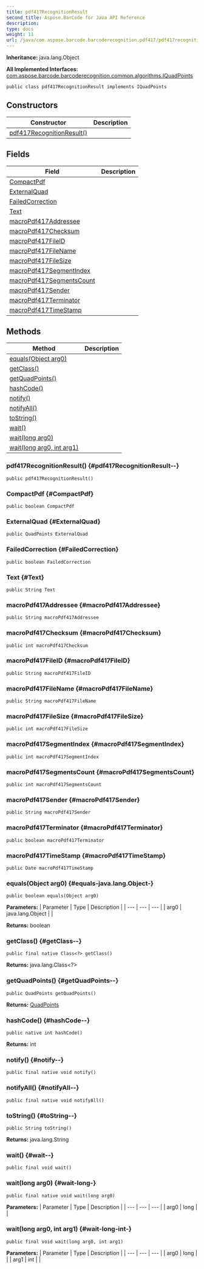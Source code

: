 ```yaml
---
title: pdf417RecognitionResult
second_title: Aspose.BarCode for Java API Reference
description: 
type: docs
weight: 11
url: /java/com.aspose.barcode.barcoderecognition.pdf417/pdf417recognitionresult/
---
```

**Inheritance:**
java.lang.Object

**All Implemented Interfaces:**
[com.aspose.barcode.barcoderecognition.common.algorithms.IQuadPoints](../../com.aspose.barcode.barcoderecognition.common.algorithms/iquadpoints)
```
public class pdf417RecognitionResult implements IQuadPoints
```
## Constructors

| Constructor | Description |
| --- | --- |
| [pdf417RecognitionResult()](#pdf417RecognitionResult--) |  |
## Fields

| Field | Description |
| --- | --- |
| [CompactPdf](#CompactPdf) |  |
| [ExternalQuad](#ExternalQuad) |  |
| [FailedCorrection](#FailedCorrection) |  |
| [Text](#Text) |  |
| [macroPdf417Addressee](#macroPdf417Addressee) |  |
| [macroPdf417Checksum](#macroPdf417Checksum) |  |
| [macroPdf417FileID](#macroPdf417FileID) |  |
| [macroPdf417FileName](#macroPdf417FileName) |  |
| [macroPdf417FileSize](#macroPdf417FileSize) |  |
| [macroPdf417SegmentIndex](#macroPdf417SegmentIndex) |  |
| [macroPdf417SegmentsCount](#macroPdf417SegmentsCount) |  |
| [macroPdf417Sender](#macroPdf417Sender) |  |
| [macroPdf417Terminator](#macroPdf417Terminator) |  |
| [macroPdf417TimeStamp](#macroPdf417TimeStamp) |  |
## Methods

| Method | Description |
| --- | --- |
| [equals(Object arg0)](#equals-java.lang.Object-) |  |
| [getClass()](#getClass--) |  |
| [getQuadPoints()](#getQuadPoints--) |  |
| [hashCode()](#hashCode--) |  |
| [notify()](#notify--) |  |
| [notifyAll()](#notifyAll--) |  |
| [toString()](#toString--) |  |
| [wait()](#wait--) |  |
| [wait(long arg0)](#wait-long-) |  |
| [wait(long arg0, int arg1)](#wait-long-int-) |  |
### pdf417RecognitionResult() {#pdf417RecognitionResult--}
```
public pdf417RecognitionResult()
```


### CompactPdf {#CompactPdf}
```
public boolean CompactPdf
```


### ExternalQuad {#ExternalQuad}
```
public QuadPoints ExternalQuad
```


### FailedCorrection {#FailedCorrection}
```
public boolean FailedCorrection
```


### Text {#Text}
```
public String Text
```


### macroPdf417Addressee {#macroPdf417Addressee}
```
public String macroPdf417Addressee
```


### macroPdf417Checksum {#macroPdf417Checksum}
```
public int macroPdf417Checksum
```


### macroPdf417FileID {#macroPdf417FileID}
```
public String macroPdf417FileID
```


### macroPdf417FileName {#macroPdf417FileName}
```
public String macroPdf417FileName
```


### macroPdf417FileSize {#macroPdf417FileSize}
```
public int macroPdf417FileSize
```


### macroPdf417SegmentIndex {#macroPdf417SegmentIndex}
```
public int macroPdf417SegmentIndex
```


### macroPdf417SegmentsCount {#macroPdf417SegmentsCount}
```
public int macroPdf417SegmentsCount
```


### macroPdf417Sender {#macroPdf417Sender}
```
public String macroPdf417Sender
```


### macroPdf417Terminator {#macroPdf417Terminator}
```
public boolean macroPdf417Terminator
```


### macroPdf417TimeStamp {#macroPdf417TimeStamp}
```
public Date macroPdf417TimeStamp
```


### equals(Object arg0) {#equals-java.lang.Object-}
```
public boolean equals(Object arg0)
```




**Parameters:**
| Parameter | Type | Description |
| --- | --- | --- |
| arg0 | java.lang.Object |  |

**Returns:**
boolean
### getClass() {#getClass--}
```
public final native Class<?> getClass()
```




**Returns:**
java.lang.Class<?>
### getQuadPoints() {#getQuadPoints--}
```
public QuadPoints getQuadPoints()
```




**Returns:**
[QuadPoints](../../com.aspose.barcode.barcoderecognition.common.algorithms/quadpoints)
### hashCode() {#hashCode--}
```
public native int hashCode()
```




**Returns:**
int
### notify() {#notify--}
```
public final native void notify()
```




### notifyAll() {#notifyAll--}
```
public final native void notifyAll()
```




### toString() {#toString--}
```
public String toString()
```




**Returns:**
java.lang.String
### wait() {#wait--}
```
public final void wait()
```




### wait(long arg0) {#wait-long-}
```
public final native void wait(long arg0)
```




**Parameters:**
| Parameter | Type | Description |
| --- | --- | --- |
| arg0 | long |  |

### wait(long arg0, int arg1) {#wait-long-int-}
```
public final void wait(long arg0, int arg1)
```




**Parameters:**
| Parameter | Type | Description |
| --- | --- | --- |
| arg0 | long |  |
| arg1 | int |  |


